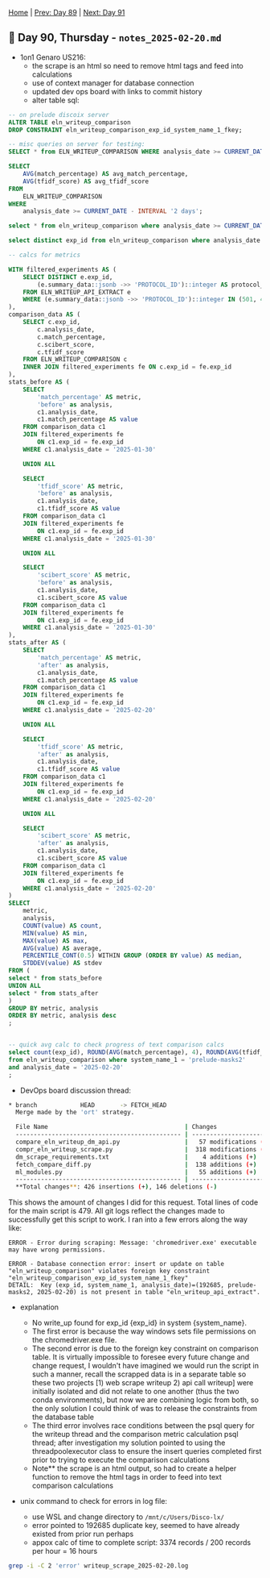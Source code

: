 [Home](../../main.md) | [Prev: Day 89](notes_2025-02-19.md) | [Next: Day 91](./notes_2025-02-21.md)

## 📝 Day 90, Thursday - `notes_2025-02-20.md`

- 1on1 Genaro US216:
    * the scrape is an html so need to remove html tags and feed into calculations
    * use of context manager for database connection
    * updated dev ops board with links to commit history
    * alter table sql:

```sql
-- on prelude discoix server
ALTER TABLE eln_writeup_comparison
DROP CONSTRAINT eln_writeup_comparison_exp_id_system_name_1_fkey;

-- misc queries on server for testing:
SELECT * from ELN_WRITEUP_COMPARISON WHERE analysis_date >= CURRENT_DATE - INTERVAL '2 days';

SELECT
    AVG(match_percentage) AS avg_match_percentage,
    AVG(tfidf_score) AS avg_tfidf_score
FROM
    ELN_WRITEUP_COMPARISON
WHERE
    analysis_date >= CURRENT_DATE - INTERVAL '2 days';

select * from eln_writeup_comparison where analysis_date >= CURRENT_DATE - INTERVAL '2 days';

select distinct exp_id from eln_writeup_comparison where analysis_date = '2025-02-05';

-- calcs for metrics

WITH filtered_experiments AS (
    SELECT DISTINCT e.exp_id, 
        (e.summary_data::jsonb ->> 'PROTOCOL_ID')::integer AS protocol_id
    FROM ELN_WRITEUP_API_EXTRACT e
    WHERE (e.summary_data::jsonb ->> 'PROTOCOL_ID')::integer IN (501, 481)
),
comparison_data AS (
    SELECT c.exp_id, 
        c.analysis_date,
        c.match_percentage,
        c.scibert_score,
        c.tfidf_score
    FROM ELN_WRITEUP_COMPARISON c
    INNER JOIN filtered_experiments fe ON c.exp_id = fe.exp_id
),
stats_before AS (
    SELECT 
        'match_percentage' AS metric,
        'before' as analysis,
        c1.analysis_date,
        c1.match_percentage AS value
    FROM comparison_data c1
    JOIN filtered_experiments fe 
        ON c1.exp_id = fe.exp_id
    WHERE c1.analysis_date = '2025-01-30'

    UNION ALL

    SELECT 
        'tfidf_score' AS metric,
        'before' as analysis,
        c1.analysis_date,
        c1.tfidf_score AS value
    FROM comparison_data c1
    JOIN filtered_experiments fe 
        ON c1.exp_id = fe.exp_id
    WHERE c1.analysis_date = '2025-01-30'

    UNION ALL

    SELECT 
        'scibert_score' AS metric,
        'before' as analysis,
        c1.analysis_date,
        c1.scibert_score AS value
    FROM comparison_data c1
    JOIN filtered_experiments fe 
        ON c1.exp_id = fe.exp_id
    WHERE c1.analysis_date = '2025-01-30'
),
stats_after AS (
    SELECT 
        'match_percentage' AS metric,
        'after' as analysis,
        c1.analysis_date,
        c1.match_percentage AS value
    FROM comparison_data c1
    JOIN filtered_experiments fe 
        ON c1.exp_id = fe.exp_id
    WHERE c1.analysis_date = '2025-02-20'

    UNION ALL

    SELECT 
        'tfidf_score' AS metric,
        'after' as analysis,
        c1.analysis_date,
        c1.tfidf_score AS value
    FROM comparison_data c1
    JOIN filtered_experiments fe 
        ON c1.exp_id = fe.exp_id
    WHERE c1.analysis_date = '2025-02-20'

    UNION ALL

    SELECT 
        'scibert_score' AS metric,
        'after' as analysis,
        c1.analysis_date,
        c1.scibert_score AS value
    FROM comparison_data c1
    JOIN filtered_experiments fe 
        ON c1.exp_id = fe.exp_id
    WHERE c1.analysis_date = '2025-02-20'
)
SELECT 
    metric,
    analysis,
    COUNT(value) AS count,
    MIN(value) AS min,
    MAX(value) AS max,
    AVG(value) AS average,
    PERCENTILE_CONT(0.5) WITHIN GROUP (ORDER BY value) AS median,
    STDDEV(value) AS stdev
FROM (
select * from stats_before
UNION ALL
select * from stats_after
)
GROUP BY metric, analysis
ORDER BY metric, analysis desc
;


-- quick avg calc to check progress of text comparison calcs
select count(exp_id), ROUND(AVG(match_percentage), 4), ROUND(AVG(tfidf_score), 4), ROUND(AVG(scibert_score), 4) 
from eln_writeup_comparison where system_name_1 = 'prelude-masks2' 
and analysis_date = '2025-02-20'
;
```


- DevOps board discussion thread:
```sh
* branch            HEAD       -> FETCH_HEAD  
  Merge made by the 'ort' strategy.  

  File Name                                      | Changes  
  ---------------------------------------------- | ----------------------  
  compare_eln_writeup_dm_api.py                  |   57 modifications (-)  
  compr_eln_writeup_scrape.py                    |  318 modifications (-)  
  dm_scrape_requirements.txt                     |    4 additions (+)  
  fetch_compare_diff.py                          |  138 additions (+)  
  ml_modules.py                                  |   55 additions (+)  
  ---------------------------------------------- | ----------------------  
  **Total changes**: 426 insertions (+), 146 deletions (-)  
```

This shows the amount of changes I did for this request. Total lines of code for the main script is 479. All git logs reflect the changes made to successfully get this script to work. I ran into a few errors along the way like:

```
ERROR - Error during scraping: Message: 'chromedriver.exe' executable may have wrong permissions.

ERROR - Database connection error: insert or update on table "eln_writeup_comparison" violates foreign key constraint "eln_writeup_comparison_exp_id_system_name_1_fkey"
DETAIL:  Key (exp_id, system_name_1, analysis_date)=(192685, prelude-masks2, 2025-02-20) is not present in table "eln_writeup_api_extract".
```

- explanation
    * No write_up found for exp_id {exp_id} in system {system_name}.
    * The first error is because the way windows sets file permissions on the chromedriver.exe file. 
    * The second error is due to the foreign key constraint on comparison table. It is virtually impossible to foresee every future change and change request, I wouldn't have imagined we would run the script in such a manner, recall the scrapped data is in a separate table so these two projects [1) web scrape writeup 2) api call writeup] were initially isolated and did not relate to one another (thus the two conda environments), but now we are combining logic from both, so the only solution I could think of was to release the constraints from the database table
    * The third error involves race conditions between the psql query for the writeup thread and the comparison metric calculation psql thread; after investigation my solution pointed to using the threadpoolexecutor class to ensure the insert queries completed first prior to trying to execute the comparison calculations
    * Note** the scrape is an html output, so had to create a helper function to remove the html tags in order to feed into text comparison calculations

- unix command to check for errors in log file:
    * use WSL and change directory to `/mnt/c/Users/Disco-lx/`
    * error pointed to 192685 duplicate key, seemed to have already existed from prior run perhaps
    * appox calc of time to complete script: 3374 records / 200 records per hour = 16 hours
```bash
grep -i -C 2 'error' writeup_scrape_2025-02-20.log
```
